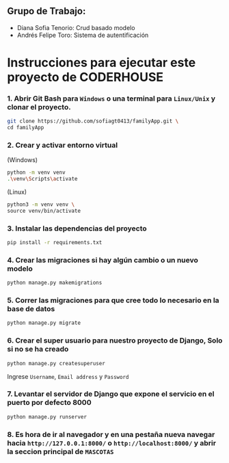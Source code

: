 ## Grupo de Trabajo:
 - Diana Sofia Tenorio: Crud basado modelo
 - Andrés Felipe Toro: Sistema de autentificación

# Instrucciones para ejecutar este proyecto de CODERHOUSE


### 1. Abrir Git Bash para `Windows` o una terminal para `Linux/Unix` y clonar el proyecto.

```bash
git clone https://github.com/sofiagt0413/familyApp.git \
cd familyApp
```

### 2. Crear y activar entorno virtual
(Windows)
```bash
python -m venv venv
.\venv\Scripts\activate
```

(Linux)
```bash
python3 -m venv venv \
source venv/bin/activate
```

### 3. Instalar las dependencias del proyecto
```bash
pip install -r requirements.txt
```

### 4. Crear las migraciones si hay algún cambio o un nuevo modelo
```bash
python manage.py makemigrations
```

### 5. Correr las migraciones para que cree todo lo necesario en la base de datos
```bash
python manage.py migrate
```


### 6. Crear el super usuario para nuestro proyecto de Django, **Solo si no se ha creado**
```bash
python manage.py createsuperuser
```
Ingrese `Username`, `Email address` y `Password` 

### 7. Levantar el servidor de Django que expone el servicio en el puerto por defecto 8000
```bash
python manage.py runserver
```

### 8. Es hora de ir al navegador y en una pestaña nueva navegar hacia `http://127.0.0.1:8000/` o `http://localhost:8000/` y abrir la seccion principal de `MASCOTAS`
